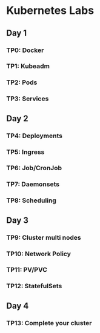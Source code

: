 # Kubernetes Labs

## Day 1
### TP0: Docker
### TP1: Kubeadm
### TP2: Pods
### TP3: Services

## Day 2
### TP4: Deployments
### TP5: Ingress
### TP6: Job/CronJob
### TP7: Daemonsets
### TP8: Scheduling

## Day 3
### TP9: Cluster multi nodes
### TP10: Network Policy
### TP11: PV/PVC
### TP12: StatefulSets

## Day 4
### TP13: Complete your cluster

 
